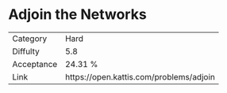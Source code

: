 # Adjoin the Networks

<table>
    <tr>
        <td>Category</td>
        <td>Hard</td>
    </tr>
    <tr>
        <td>Diffulty</td>
        <td>5.8</td>
    </tr>
    <tr>
        <td>Acceptance</td>
        <td>24.31 %</td>
    </tr>
    <tr>
        <td>Link</td>
        <td>https://open.kattis.com/problems/adjoin</td>
    </tr>
</table>